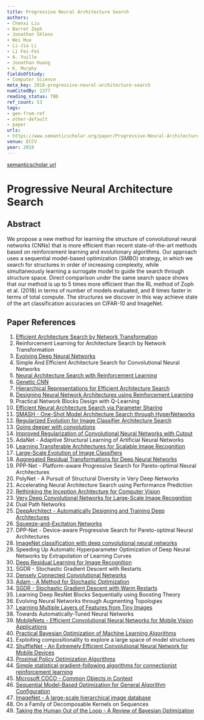 ```yaml
---
title: Progressive Neural Architecture Search
authors:
- Chenxi Liu
- Barret Zoph
- Jonathon Shlens
- Wei Hua
- Li-Jia Li
- Li Fei-Fei
- A. Yuille
- Jonathan Huang
- K. Murphy
fieldsOfStudy:
- Computer Science
meta_key: 2018-progressive-neural-architecture-search
numCitedBy: 1377
reading_status: TBD
ref_count: 53
tags:
- gen-from-ref
- other-default
- paper
urls:
- https://www.semanticscholar.org/paper/Progressive-Neural-Architecture-Search-Liu-Zoph/5f79398057bf0bbda9ff50067bc1f2950c2a2266?sort=total-citations
venue: ECCV
year: 2018
---
```


[semanticscholar url](https://www.semanticscholar.org/paper/Progressive-Neural-Architecture-Search-Liu-Zoph/5f79398057bf0bbda9ff50067bc1f2950c2a2266?sort=total-citations)

# Progressive Neural Architecture Search

## Abstract

We propose a new method for learning the structure of convolutional neural networks (CNNs) that is more efficient than recent state-of-the-art methods based on reinforcement learning and evolutionary algorithms. Our approach uses a sequential model-based optimization (SMBO) strategy, in which we search for structures in order of increasing complexity, while simultaneously learning a surrogate model to guide the search through structure space. Direct comparison under the same search space shows that our method is up to 5 times more efficient than the RL method of Zoph et al. (2018) in terms of number of models evaluated, and 8 times faster in terms of total compute. The structures we discover in this way achieve state of the art classification accuracies on CIFAR-10 and ImageNet.

## Paper References

1. [Efficient Architecture Search by Network Transformation](2018-efficient-architecture-search-by-network-transformation.md)
2. Reinforcement Learning for Architecture Search by Network Transformation
3. [Evolving Deep Neural Networks](2019-evolving-deep-neural-networks.md)
4. Simple And Efficient Architecture Search for Convolutional Neural Networks
5. [Neural Architecture Search with Reinforcement Learning](2017-neural-architecture-search-with-reinforcement-learning.md)
6. [Genetic CNN](2017-genetic-cnn.md)
7. [Hierarchical Representations for Efficient Architecture Search](2018-hierarchical-representations-for-efficient-architecture-search.md)
8. [Designing Neural Network Architectures using Reinforcement Learning](2017-designing-neural-network-architectures-using-reinforcement-learning.md)
9. Practical Network Blocks Design with Q-Learning
10. [Efficient Neural Architecture Search via Parameter Sharing](2018-efficient-neural-architecture-search-via-parameter-sharing.md)
11. [SMASH - One-Shot Model Architecture Search through HyperNetworks](2018-smash-one-shot-model-architecture-search-through-hypernetworks.md)
12. [Regularized Evolution for Image Classifier Architecture Search](2019-regularized-evolution-for-image-classifier-architecture-search.md)
13. [Going deeper with convolutions](2015-going-deeper-with-convolutions.md)
14. [Improved Regularization of Convolutional Neural Networks with Cutout](2017-improved-regularization-of-convolutional-neural-networks-with-cutout.md)
15. AdaNet - Adaptive Structural Learning of Artificial Neural Networks
16. [Learning Transferable Architectures for Scalable Image Recognition](2018-learning-transferable-architectures-for-scalable-image-recognition.md)
17. [Large-Scale Evolution of Image Classifiers](2017-large-scale-evolution-of-image-classifiers.md)
18. [Aggregated Residual Transformations for Deep Neural Networks](2017-aggregated-residual-transformations-for-deep-neural-networks.md)
19. PPP-Net - Platform-aware Progressive Search for Pareto-optimal Neural Architectures
20. PolyNet - A Pursuit of Structural Diversity in Very Deep Networks
21. Accelerating Neural Architecture Search using Performance Prediction
22. [Rethinking the Inception Architecture for Computer Vision](2016-rethinking-the-inception-architecture-for-computer-vision.md)
23. [Very Deep Convolutional Networks for Large-Scale Image Recognition](2015-very-deep-convolutional-networks-for-large-scale-image-recognition.md)
24. Dual Path Networks
25. [DeepArchitect - Automatically Designing and Training Deep Architectures](2017-deeparchitect-automatically-designing-and-training-deep-architectures.md)
26. [Squeeze-and-Excitation Networks](2020-squeeze-and-excitation-networks.md)
27. DPP-Net - Device-aware Progressive Search for Pareto-optimal Neural Architectures
28. [ImageNet classification with deep convolutional neural networks](2012-imagenet-classification-with-deep-convolutional-neural-networks.md)
29. Speeding Up Automatic Hyperparameter Optimization of Deep Neural Networks by Extrapolation of Learning Curves
30. [Deep Residual Learning for Image Recognition](2016-deep-residual-learning-for-image-recognition.md)
31. SGDR - Stochastic Gradient Descent with Restarts
32. [Densely Connected Convolutional Networks](2017-densely-connected-convolutional-networks.md)
33. [Adam - A Method for Stochastic Optimization](2015-adam-a-method-for-stochastic-optimization.md)
34. [SGDR - Stochastic Gradient Descent with Warm Restarts](2017-sgdr-stochastic-gradient-descent-with-warm-restarts.md)
35. Learning Deep ResNet Blocks Sequentially using Boosting Theory
36. Evolving Neural Networks through Augmenting Topologies
37. [Learning Multiple Layers of Features from Tiny Images](2009-learning-multiple-layers-of-features-from-tiny-images.md)
38. Towards Automatically-Tuned Neural Networks
39. [MobileNets - Efficient Convolutional Neural Networks for Mobile Vision Applications](2017-mobilenets-efficient-convolutional-neural-networks-for-mobile-vision-applications.md)
40. [Practical Bayesian Optimization of Machine Learning Algorithms](2012-practical-bayesian-optimization-of-machine-learning-algorithms.md)
41. Exploiting compositionality to explore a large space of model structures
42. [ShuffleNet - An Extremely Efficient Convolutional Neural Network for Mobile Devices](2018-shufflenet-an-extremely-efficient-convolutional-neural-network-for-mobile-devices.md)
43. [Proximal Policy Optimization Algorithms](2017-proximal-policy-optimization-algorithms.md)
44. [Simple statistical gradient-following algorithms for connectionist reinforcement learning](2004-simple-statistical-gradient-following-algorithms-for-connectionist-reinforcement-learning.md)
45. [Microsoft COCO - Common Objects in Context](2014-microsoft-coco-common-objects-in-context.md)
46. [Sequential Model-Based Optimization for General Algorithm Configuration](2011-sequential-model-based-optimization-for-general-algorithm-configuration.md)
47. [ImageNet - A large-scale hierarchical image database](2009-imagenet-a-large-scale-hierarchical-image-database.md)
48. On a Family of Decomposable Kernels on Sequences
49. [Taking the Human Out of the Loop - A Review of Bayesian Optimization](2016-taking-the-human-out-of-the-loop-a-review-of-bayesian-optimization.md)
